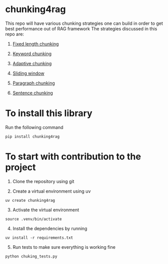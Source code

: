 # chunking4rag
This repo will have various chunking strategies one can build in order to get best performance out of RAG framework
The strategies discussed in this repo are:
1. [Fixed length chunking](./chunkingmethods/fixed_length_chunking.py)
  
2. [Keyword chunking](./chunkingmethods/keyword_chunking.py)
  
3. [Adaptive chunking](./chunkingmethods/adaptive_chunking.py)
  
4. [Sliding window](./chunkingmethods/sliding_window_chunking.py)
    
5. [Paragraph chunking](./chunkingmethods/paragraph_chunking.py)
  
6. [Sentence chunking](./chunkingmethods/sentence_chunking.py)
  
# To install this library
Run the following command
```
pip install chunking4rag
```

# To start with contribution to the project
1. Clone the repository using git
  
2. Create a virtual environment using uv
  ```
  uv create chunking4rag
  ```
3. Activate the virtual environment
  ```
  source .venv/bin/activate
  ```
4. Install the dependencies by running
  ```
  uv install -r requirements.txt
  ```
5. Run tests to make sure everything is working fine
  ```
  python chuking_tests.py
  ```
